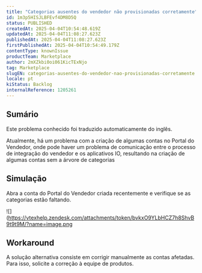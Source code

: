 ```yaml
---
title: "Categorias ausentes do vendedor não provisionadas corretamente"
id: 1m3p5HISJLBFEvf4DM8D5Q
status: PUBLISHED
createdAt: 2025-04-04T10:54:48.619Z
updatedAt: 2025-04-04T11:08:27.623Z
publishedAt: 2025-04-04T11:08:27.623Z
firstPublishedAt: 2025-04-04T10:54:49.179Z
contentType: knownIssue
productTeam: Marketplace
author: 2mXZkbi0oi061KicTExNjo
tag: Marketplace
slugEN: categorias-ausentes-do-vendedor-nao-provisionadas-corretamente
locale: pt
kiStatus: Backlog
internalReference: 1205261
---
```


## Sumário

<div class="alert alert-info">
  <p>Este problema conhecido foi traduzido automaticamente do inglês.</p>
</div>


Atualmente, há um problema com a criação de algumas contas no Portal do Vendedor, onde pode haver um problema de comunicação entre o processo de integração do vendedor e os aplicativos IO, resultando na criação de algumas contas sem a árvore de categorias

## Simulação


Abra a conta do Portal do Vendedor criada recentemente e verifique se as categorias estão faltando.

 ![](https://vtexhelp.zendesk.com/attachments/token/bvkxO9YLbHCZ7h8ShvB9t9t9M/?name=image.png

## Workaround


A solução alternativa consiste em corrigir manualmente as contas afetadas. Para isso, solicite a correção à equipe de produtos.





